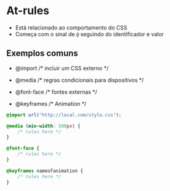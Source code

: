 # At-rules

* Está relacionado ao comportamento do CSS
* Começa com o sinal de `@` seguindo do identificador e valor

## Exemplos comuns

- @import       /* incluir um CSS externo */

- @media        /* regras condicionais para dispositivos */

- @font-face    /* fontes externas */

- @keyframes    /* Animation */

```css
@import url("http://local.com/style.css");

@media (min-width: 500px) {
    /* rules here */
}

@font-face {
    /* rules here */
}

@keyframes nameofanimation {
    /* rules here */
}

```